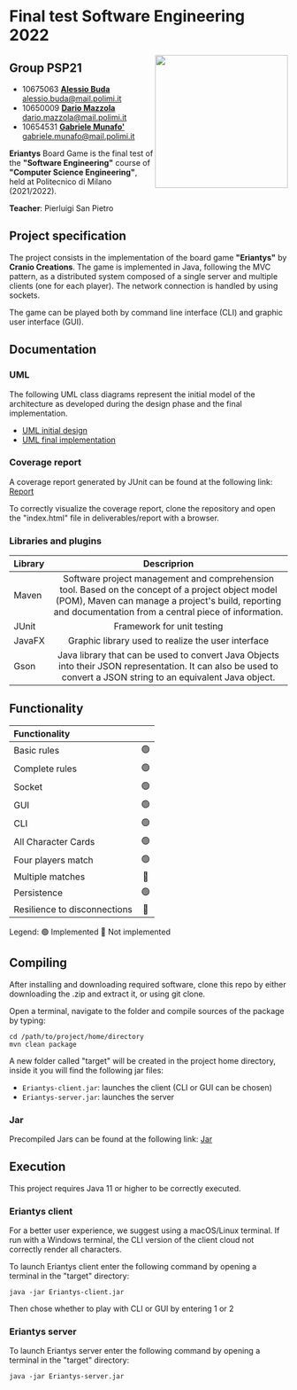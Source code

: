 # Final test Software Engineering 2022

<img src="https://www.craniocreations.it/wp-content/uploads/2021/06/Eriantys_scatolaFrontombra-600x600.png" width=240px height=240px align="right" alt=""/>

## Group PSP21

- 10675063    [**Alessio Buda**](https://github.com/alessio-buda) <br>alessio.buda@mail.polimi.it
- 10650009    [**Dario Mazzola**](https://github.com/DarioMazzola) <br>dario.mazzola@mail.polimi.it
- 10654531    [**Gabriele Munafo'**](https://github.com/GabrieleMunafo) <br>gabriele.munafo@mail.polimi.it

**Eriantys** Board Game is the final test of the **"Software Engineering"** course of **"Computer Science Engineering"**, held at Politecnico di Milano (2021/2022).

**Teacher**: Pierluigi San Pietro

## Project specification 

The project consists in the implementation of the board game **"Eriantys"** by **Cranio Creations**. The game is implemented in Java, following the MVC pattern, as a distributed system composed of a single server and multiple clients (one for each player). The network connection is handled by using sockets.

The game can be played both by command line interface (CLI) and graphic user interface (GUI).

## Documentation

### UML

The following UML class diagrams represent the initial model of the architecture as developed during the design phase and the final implementation.

- [UML initial design](https://github.com/DarioMazzola/ing-sw-2022-Buda-Mazzola-Munafo/blob/main/deliverables/UML_initial_design.png)
- [UML final implementation](https://github.com/DarioMazzola/ing-sw-2022-Buda-Mazzola-Munafo/blob/main/deliverables/UML_final_implementation.png)

### Coverage report

A coverage report generated by JUnit can be found at the following link: [Report](https://github.com/DarioMazzola/ing-sw-2022-Buda-Mazzola-Munafo/tree/main/deliverables/report)

To correctly visualize the coverage report, clone the repository and open the "index.html" file in deliverables/report with a browser.

### Libraries and plugins

| Library |                                                                                                  Descriprion                                                                                                   |
|:--------|:--------------------------------------------------------------------------------------------------------------------------------------------------------------------------------------------------------------:|
| Maven   | Software project management and comprehension tool. Based on the concept of a project object model (POM), Maven can manage a project's build, reporting and documentation from a central piece of information. |
| JUnit   |                                                                                           Framework for unit testing                                                                                           |
| JavaFX  |                                                                               Graphic library used to realize the user interface                                                                               |
| Gson    |                   Java library that can be used to convert Java Objects into their JSON representation. It can also be used to convert a JSON string to an equivalent Java object.                   |


## Functionality

| Functionality                |     |
|:-----------------------------|:---:|
| Basic rules                  | 🟢  |
| Complete rules               | 🟢  |
| Socket                       | 🟢  |
| GUI                          | 🟢  |
| CLI                          | 🟢  |
| All Character Cards          | 🟢  |
| Four players match           | 🟢  |
| Multiple matches             | 🔴  |
| Persistence                  | 🟢  |
| Resilience to disconnections | 🔴  |

Legend: 🟢 Implemented 
        🔴 Not implemented

## Compiling 

After installing and downloading required software, clone this repo by either downloading the .zip and extract it, or using git clone.

Open a terminal, navigate to the folder and compile sources of the package by typing:

```
cd /path/to/project/home/directory
mvn clean package
```

A new folder called "target" will be created in the project home directory, inside it you will find the following jar files:

- `Eriantys-client.jar`: launches the client (CLI or GUI can be chosen)
- `Eriantys-server.jar`: launches the server

### Jar

Precompiled Jars can be found at the following link: [Jar]()

## Execution

This project requires Java 11 or higher to be correctly executed.

### Eriantys client

For a better user experience, we suggest using a macOS/Linux terminal. If run with a Windows terminal, the CLI version of the client cloud not correctly render all characters. 

To launch Eriantys client enter the following command by opening a terminal in the "target" directory:

```
java -jar Eriantys-client.jar
```

Then chose whether to play with CLI or GUI by entering 1 or 2

### Eriantys server

To launch Eriantys server enter the following command by opening a terminal in the "target" directory:

```
java -jar Eriantys-server.jar
```